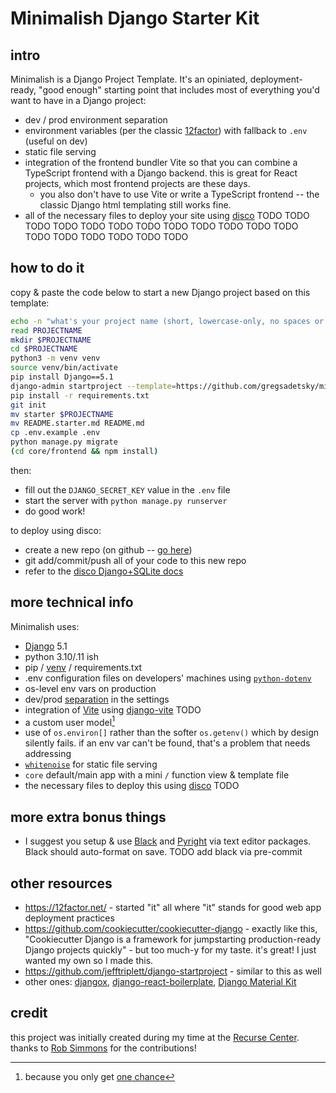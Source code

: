# Minimalish Django Starter Kit

## intro

Minimalish is a Django Project Template. It's an opiniated, deployment-ready, "good enough" starting point that includes most of everything you'd want to have in a Django project:

- dev / prod environment separation
- environment variables (per the classic [12factor](https://12factor.net/)) with fallback to `.env` (useful on dev)
- static file serving
- integration of the frontend bundler Vite so that you can combine a TypeScript frontend with a Django backend. this is great for React projects, which most frontend projects are these days.
  - you also don't have to use Vite or write a TypeScript frontend -- the classic Django html templating still works fine.
- all of the necessary files to deploy your site using [disco](https://letsdisco.dev/) TODO TODO TODO TODO TODO TODO TODO TODO TODO TODO TODO TODO TODO TODO TODO TODO TODO TODO 

## how to do it

copy & paste the code below to start a new Django project based on this template:

```bash
echo -n "what's your project name (short, lowercase-only, no spaces or hyphens, etc.)? "
read PROJECTNAME
mkdir $PROJECTNAME
cd $PROJECTNAME
python3 -m venv venv
source venv/bin/activate
pip install Django==5.1
django-admin startproject --template=https://github.com/gregsadetsky/minimalish-django-starter/archive/main.zip -n .env.example -n README.starter.md -x core/frontend/package.json $PROJECTNAME .
pip install -r requirements.txt
git init
mv starter $PROJECTNAME
mv README.starter.md README.md
cp .env.example .env
python manage.py migrate
(cd core/frontend && npm install)
```

then:

- fill out the `DJANGO_SECRET_KEY` value in the `.env` file
- start the server with `python manage.py runserver`
- do good work!

to deploy using disco:

- create a new repo (on github -- [go here](https://github.com/new))
- git add/commit/push all of your code to this new repo
- refer to the [disco Django+SQLite docs](https://docs.letsdisco.dev/deployment-guides/django)

## more technical info

Minimalish uses:

- [Django](https://www.djangoproject.com/) 5.1
- python 3.10/.11 ish
- pip / [venv](https://docs.python.org/3/library/venv.html) / requirements.txt
- .env configuration files on developers' machines using [`python-dotenv`](https://pypi.org/project/python-dotenv/)
- os-level env vars on production
- dev/prod [separation](starter/settings) in the settings
- integration of [Vite](https://vitejs.dev/) using [django-vite](https://github.com/MrBin99/django-vite) TODO
- a custom user model[^1]
- use of `os.environ[]` rather than the softer `os.getenv()` which by design silently fails. if an env var can't be found, that's a problem that needs addressing
- [`whitenoise`](https://whitenoise.readthedocs.io/en/latest/) for static file serving
- `core` default/main app with a mini `/` function view & template file
- the necessary files to deploy this using [disco](https://letsdisco.dev/) TODO

## more extra bonus things

- I suggest you setup & use [Black](https://github.com/psf/black) and [Pyright](https://github.com/microsoft/pyright) via text editor packages. Black should auto-format on save. TODO add black via pre-commit

## other resources

- https://12factor.net/ - started "it" all where "it" stands for good web app deployment practices
- https://github.com/cookiecutter/cookiecutter-django - exactly like this, "Cookiecutter Django is a framework for jumpstarting production-ready Django projects quickly" - but too much-y for my taste. it's great! I just wanted my own so I made this.
- https://github.com/jefftriplett/django-startproject - similar to this as well
- other ones: [djangox](https://github.com/wsvincent/djangox), [django-react-boilerplate](https://github.com/vintasoftware/django-react-boilerplate), [Django Material Kit](https://github.com/app-generator/django-material-kit)

## credit

this project was initially created during my time at the [Recurse Center](https://recurse.com/). thanks to [Rob Simmons](https://github.com/robsimmons) for the contributions!

[^1]: because you only get [one chance](https://docs.djangoproject.com/en/4.2/topics/auth/customizing/#changing-to-a-custom-user-model-mid-project)
